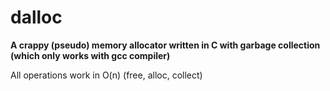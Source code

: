# dalloc

**A crappy (pseudo) memory allocator written in C with garbage collection (which only works with gcc compiler)**

All operations work in O(n) (free, alloc, collect)
